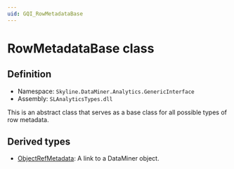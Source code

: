 ```yaml
---
uid: GQI_RowMetadataBase
---
```


# RowMetadataBase class

## Definition

- Namespace: `Skyline.DataMiner.Analytics.GenericInterface`
- Assembly: `SLAnalyticsTypes.dll`

This is an abstract class that serves as a base class for all possible types of row metadata.

## Derived types

- [ObjectRefMetadata](xref:GQI_ObjectRefMetadata): A link to a DataMiner object.
